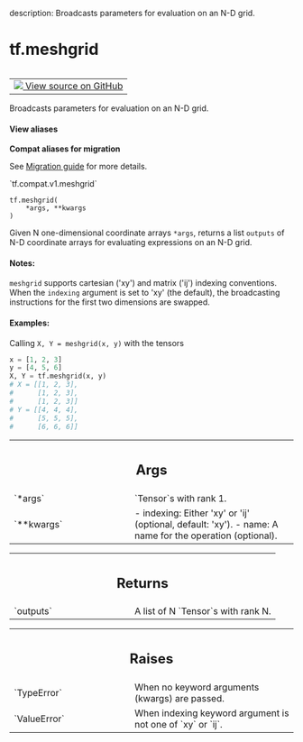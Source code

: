 description: Broadcasts parameters for evaluation on an N-D grid.

<div itemscope itemtype="http://developers.google.com/ReferenceObject">
<meta itemprop="name" content="tf.meshgrid" />
<meta itemprop="path" content="Stable" />
</div>

# tf.meshgrid

<!-- Insert buttons and diff -->

<table class="tfo-notebook-buttons tfo-api nocontent" align="left">
<td>
  <a target="_blank" href="https://github.com/tensorflow/tensorflow/blob/r2.4/tensorflow/python/ops/array_ops.py#L3476-L3553">
    <img src="https://www.tensorflow.org/images/GitHub-Mark-32px.png" />
    View source on GitHub
  </a>
</td>
</table>



Broadcasts parameters for evaluation on an N-D grid.

<section class="expandable">
  <h4 class="showalways">View aliases</h4>
  <p>
<b>Compat aliases for migration</b>
<p>See
<a href="https://www.tensorflow.org/guide/migrate">Migration guide</a> for
more details.</p>
<p>`tf.compat.v1.meshgrid`</p>
</p>
</section>

<pre class="devsite-click-to-copy prettyprint lang-py tfo-signature-link">
<code>tf.meshgrid(
    *args, **kwargs
)
</code></pre>



<!-- Placeholder for "Used in" -->

Given N one-dimensional coordinate arrays `*args`, returns a list `outputs`
of N-D coordinate arrays for evaluating expressions on an N-D grid.

#### Notes:



`meshgrid` supports cartesian ('xy') and matrix ('ij') indexing conventions.
When the `indexing` argument is set to 'xy' (the default), the broadcasting
instructions for the first two dimensions are swapped.

#### Examples:



Calling `X, Y = meshgrid(x, y)` with the tensors

```python
x = [1, 2, 3]
y = [4, 5, 6]
X, Y = tf.meshgrid(x, y)
# X = [[1, 2, 3],
#      [1, 2, 3],
#      [1, 2, 3]]
# Y = [[4, 4, 4],
#      [5, 5, 5],
#      [6, 6, 6]]
```

<!-- Tabular view -->
 <table class="responsive fixed orange">
<colgroup><col width="214px"><col></colgroup>
<tr><th colspan="2"><h2 class="add-link">Args</h2></th></tr>

<tr>
<td>
`*args`
</td>
<td>
`Tensor`s with rank 1.
</td>
</tr><tr>
<td>
`**kwargs`
</td>
<td>
- indexing: Either 'xy' or 'ij' (optional, default: 'xy').
- name: A name for the operation (optional).
</td>
</tr>
</table>



<!-- Tabular view -->
 <table class="responsive fixed orange">
<colgroup><col width="214px"><col></colgroup>
<tr><th colspan="2"><h2 class="add-link">Returns</h2></th></tr>

<tr>
<td>
`outputs`
</td>
<td>
A list of N `Tensor`s with rank N.
</td>
</tr>
</table>



<!-- Tabular view -->
 <table class="responsive fixed orange">
<colgroup><col width="214px"><col></colgroup>
<tr><th colspan="2"><h2 class="add-link">Raises</h2></th></tr>

<tr>
<td>
`TypeError`
</td>
<td>
When no keyword arguments (kwargs) are passed.
</td>
</tr><tr>
<td>
`ValueError`
</td>
<td>
When indexing keyword argument is not one of `xy` or `ij`.
</td>
</tr>
</table>

